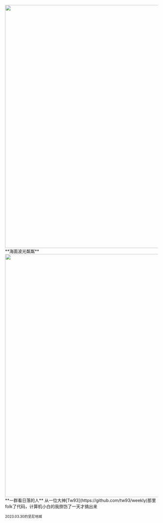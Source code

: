 <img src="https://cdn.jsdelivr.net/gh/lifeiny/imageField/kennedytown1_1.JPG" width="800" />
**海面波光粼粼**
<img src="https://cdn.jsdelivr.net/gh/lifeiny/imageField/kennedytown1_2.JPG" width="800" />
**一群看日落的人**
从一位大神[Tw93](https://github.com/tw93/weekly)那里folk了代码，计算机小白的我捯饬了一天才搞出来

<small>2023.03.30的坚尼地城</small> 
